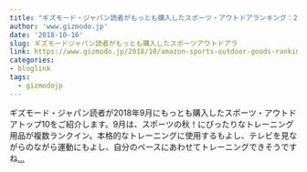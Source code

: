 ```yaml
---
title: "ギズモード・ジャパン読者がもっとも購入したスポーツ・アウトドアランキング：2018年9月"
author: 'www.gizmodo.jp'
date: '2018-10-16'
slug: ギズモードジャパン読者がもっとも購入したスポーツアウトドアラ
link: https://www.gizmodo.jp/2018/10/amazon-sports-outdoor-goods-ranking-201809.html
categories:
- bloglink
tags:
  - gizmodojp
---
```


ギズモード・ジャパン読者が2018年9月にもっとも購入したスポーツ・アウトドアトップ10をご紹介します。9月は、スポーツの秋！にぴったりなトレーニング用品が複数ランクイン。本格的なトレーニングに使用するもよし、テレビを見ながらのながら運動にもよし、自分のペースにあわせてトレーニングできそうですね[... <i class="fas fa-external-link-alt"></i>](https://www.gizmodo.jp/2018/10/amazon-sports-outdoor-goods-ranking-201809.html)

